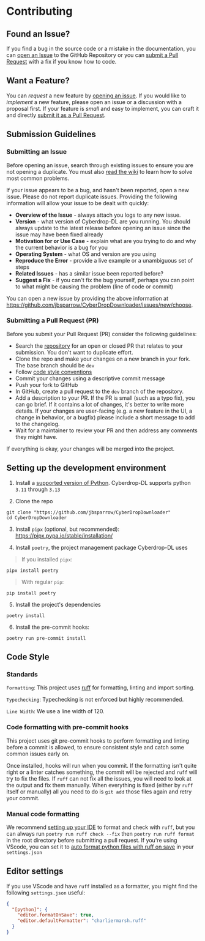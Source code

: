 # Contributing

## Found an Issue?

If you find a bug in the source code or a mistake in the documentation, you can
[open an Issue](#submitting-an-issue) to the GitHub Repository or you can
[submit a Pull Request](#submitting-a-pull-request-pr) with a fix if you know how to code.

## Want a Feature?

You can *request* a new feature by [opening an issue](#submitting-an-issue). If you would like to *implement* a new feature,
please open an issue or a discussion with a proposal first. If your feature is *small* and easy to implement,
you can craft it and directly [submit it as a Pull Request](#submitting-a-pull-request-pr).

## Submission Guidelines

### Submitting an Issue

Before opening an issue, search through existing issues to ensure you are not opening a duplicate.
You must also [read the wiki](https://script-ware.gitbook.io/cyberdrop-dl/frequently-asked-questions) to learn how to solve most common problems.

If your issue appears to be a bug, and hasn't been reported, open a new issue. Please do not report duplicate issues.
Providing the following information will allow your issue to be dealt with quickly:

- **Overview of the Issue** - always attach you logs to any new issue.
- **Version** - what version of Cyberdrop-DL are you running. You should always update to the latest release before opening an issue since
the issue may have been fixed already
- **Motivation for or Use Case** - explain what are you trying to do and why the current behavior is a bug for you
- **Operating System** - what OS and version are you using
- **Reproduce the Error** - provide a live example or a unambiguous set of steps
- **Related Issues** - has a similar issue been reported before?
- **Suggest a Fix** - if you can't fix the bug yourself, perhaps you can point to what might be
  causing the problem (line of code or commit)

You can open a new issue by providing the above information at https://github.com/jbsparrow/CyberDropDownloader/issues/new/choose.

### Submitting a Pull Request (PR)

Before you submit your Pull Request (PR) consider the following guidelines:

- Search the [repository](https://github.com/jbsparrow/CyberDropDownloader/pulls) for an open or closed PR
  that relates to your submission. You don't want to duplicate effort.
- Clone the repo and make your changes on a new branch in your fork. The base branch should be `dev`
- Follow [code style conventions](#code-style)
- Commit your changes using a descriptive commit message
- Push your fork to GitHub
- In GitHub, create a pull request to the `dev` branch of the repository.
- Add a description to your PR. If the PR is small (such as a typo fix), you can go brief.
If it contains a lot of changes, it's better to write more details.
If your changes are user-facing (e.g. a new feature in the UI, a change in behavior, or a bugfix)
please include a short message to add to the changelog.
- Wait for a maintainer to review your PR and then address any comments they might have.

If everything is okay, your changes will be merged into the project.

## Setting up the development environment

1. Install a [supported version of Python](https://www.python.org/downloads/). Cyberdrop-DL supports python `3.11` through `3.13`

2. Clone the repo

```shell
git clone "https://github.com/jbsparrow/CyberDropDownloader"
cd CyberDropDownloader
```

3. Install `pipx` (optional, but recommended): https://pipx.pypa.io/stable/installation/

4. Install `poetry`, the project management package Cyberdrop-DL uses

> If you installed `pipx`:

```shell
pipx install poetry
```

> With regular `pip`:

```shell
pip install poetry
```

5. Install the project's dependencies

```shell
poetry install
```

6. Install the pre-commit hooks:

```shell
poetry run pre-commit install
```

## Code Style

### Standards

`Formatting`: This project uses [ruff](https://docs.astral.sh/ruff) for formatting, linting and import sorting.

`Typechecking`: Typechecking is not enforced but highly recommended.

`Line Width`: We use a line width of 120.

### Code formatting with pre-commit hooks

This project uses git pre-commit hooks to perform formatting and linting before a commit is allowed,
to ensure consistent style and catch some common issues early on.

Once installed, hooks will run when you commit. If the formatting isn't quite right or a linter catches something,
the commit will be rejected and `ruff` will try to fix the files. If `ruff` can not fix all the issues,
you will need to look at the output and fix them manually. When everything is fixed (either by `ruff` itself or manually)
all you need to do is `git add` those files again and retry your commit.

### Manual code formatting

We recommend [setting up your IDE](https://docs.astral.sh/ruff/editors/) to format and check with `ruff`, but you can always run
`poetry run ruff check --fix` then `poetry run ruff format` in the root directory before submitting a pull request.
If you're using VScode, you can set it to [auto format python files with ruff on save](#editor-settings) in your `settings.json`

## Editor settings

If you use VScode and have `ruff` installed as a formatter, you might find the following `settings.json` useful:

```json
{
  "[python]": {
    "editor.formatOnSave": true,
    "editor.defaultFormatter": "charliermarsh.ruff"
  }
}
```
